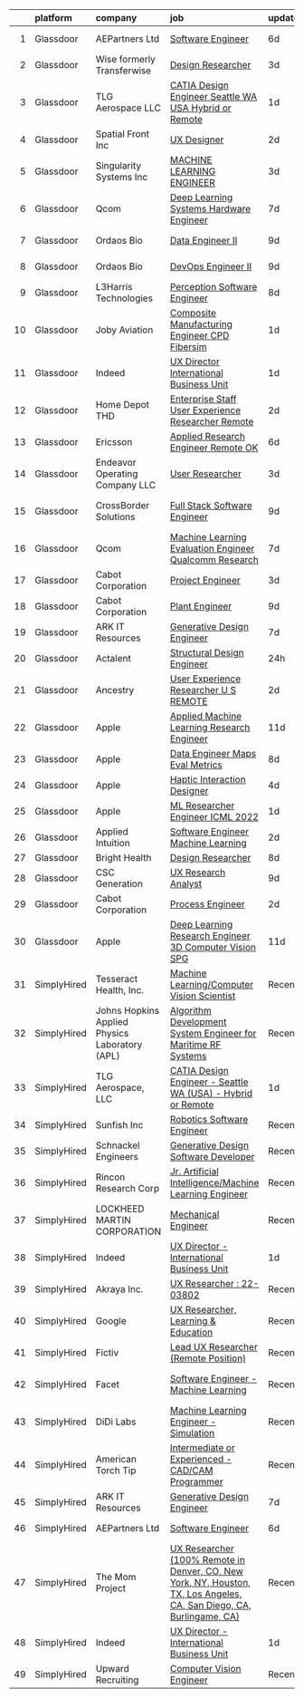 

|    | platform    | company                                        | job                                                                                                                                                                                                                                                                                                                                                                                                                                                                                                                                                                                                                                                                                                                                                                                                                                                                                                                                                                                                                                                                                                                                                                                                                                                                                                                                                                                          | update_time   | location                    |
|---:|:------------|:-----------------------------------------------|:---------------------------------------------------------------------------------------------------------------------------------------------------------------------------------------------------------------------------------------------------------------------------------------------------------------------------------------------------------------------------------------------------------------------------------------------------------------------------------------------------------------------------------------------------------------------------------------------------------------------------------------------------------------------------------------------------------------------------------------------------------------------------------------------------------------------------------------------------------------------------------------------------------------------------------------------------------------------------------------------------------------------------------------------------------------------------------------------------------------------------------------------------------------------------------------------------------------------------------------------------------------------------------------------------------------------------------------------------------------------------------------------|:--------------|:----------------------------|
|  1 | Glassdoor   | AEPartners Ltd                                 | [Software Engineer](https://www.glassdoor.com/partner/jobListing.htm?pos=106&ao=1110586&s=58&guid=0000018290d1e79ba41fa0cec6bddda4&src=GD_JOB_AD&t=SR&vt=w&ea=1&cs=1_020731a8&cb=1660287051990&jobListingId=1008055520626&cpc=48B9F4758953335C&jrtk=3-0-1ga8d3pu5i15n801-1ga8d3pugg2er800-be056f47ee7e339a--6NYlbfkN0DcOtN4F4E_UjiS2hsSSF-vmkygx0U8enHsl3WEE3ri6579Kh1XFWPZBmV5mne-bwlMKrEWTQ9ZJhgY5ZpGczhc_PkqVKZrJ2ptwIBEVOyNOge2Vof6Mggq3WddErudIkWk7mKkUp9FOBszdco-a3fa648d7B-fgsOF458Y_JGXx7xHkhUtE7291q_d6C4Nd9oNg3TaO7zeqEx1SHAIqGEwEWRDH62aorJCfPOXdATRQQ7LTXrBWKedu76H9fBYxA_NSNMHVHiXAGBcz_Ycscx1wO9stz8XSQMPAdYoQ38bCYtq4sr-Mh7kc1wHrAvbJk_jCnFVBxAnOr7tAGd2BWCtaLx4-2Q16N89N7wL3HDkeXOM4XLmgWT9oxFQOU2GgRcWOIRH78-OifkvMh-CPzToEfzIoIKdzNse4VvCysjWNQkx6i5WRhysH_BOy07mG296M9IqqqiFQcna-EEqzzUGNpMRsy7Sz0qfM5P2VFPcuDyGNkxJ3akKeXgvBeWvxT4%3D)                                                                                                                                                                                                                                                                                                                                                                                                                                                                                                                                   | 6d            | Houston, TX                 |
|  2 | Glassdoor   | Wise formerly Transferwise                     | [Design Researcher](https://www.glassdoor.com/partner/jobListing.htm?pos=122&ao=1136043&s=58&guid=0000018290d1e79ba41fa0cec6bddda4&src=GD_JOB_AD&t=SR&vt=w&cs=1_e6b31396&cb=1660287051991&jobListingId=1008061068404&jrtk=3-0-1ga8d3pu5i15n801-1ga8d3pugg2er800-8e8d3fd3090ffea4-)                                                                                                                                                                                                                                                                                                                                                                                                                                                                                                                                                                                                                                                                                                                                                                                                                                                                                                                                                                                                                                                                                                           | 3d            | New York, NY                |
|  3 | Glassdoor   | TLG Aerospace  LLC                             | [CATIA Design Engineer   Seattle WA  USA    Hybrid or Remote](https://www.glassdoor.com/partner/jobListing.htm?pos=101&ao=1110586&s=58&guid=0000018290d1e79ba41fa0cec6bddda4&src=GD_JOB_AD&t=SR&vt=w&ea=1&cs=1_492378b0&cb=1660287051989&jobListingId=1008065865434&cpc=C5C93DE40C8A001B&jrtk=3-0-1ga8d3pu5i15n801-1ga8d3pugg2er800-0040c5469c466f80--6NYlbfkN0BKgzQyzTF1Q9mOsR1amaS-juVGLjHt5Cdom-gEF9y-xWqkDHxzYyAYpJ3zUcDhxz4Ucf0zofPiYoEIDmBTRbiOZ55wDGzQ3IoJ104kSJOEtv19uoBn6H2Uul8rVc9knP6AVoyemQZ36veN3QI-BZuLQyoIs5b6xvEs0rEnx54MoqeORBjUJloUumLEXEADN9moZOBI_Qv8QbaAanXNqjXpxZAdeS8JZLc2AE9iUqGDhSe1CfVeH6mjesCqfCsRJ_Z3o-wVwG-ySrj4CdyBQezbUXeQwMie7D5tC7zzHHeAEtVaRDR7KPMOAioiMObEJXJGc3X1TvxQmqhAFScOsWj1v6QwJMbsitDp0rCx-YiUcMro0wPFRnL2ZJOSDUMrfy_ianmBGHYhtn0cj_yIfjiLUoNObkIa7mS5hTqYQWvxqqJIo5IlJxOZztsZ34FostmCbj5rgLAfeiGeUkCTdVOFGK8g6pUjaH0xw9nn0JbGUF5UFa4y18K6hxsoUkThaDMbWd-lSvcVsQ%3D%3D)                                                                                                                                                                                                                                                                                                                                                                                                                                                                           | 1d            | Seattle, WA                 |
|  4 | Glassdoor   | Spatial Front  Inc                             | [UX Designer](https://www.glassdoor.com/partner/jobListing.htm?pos=110&ao=1136043&s=58&guid=0000018290d1e79ba41fa0cec6bddda4&src=GD_JOB_AD&t=SR&vt=w&ea=1&cs=1_9512b61c&cb=1660287051990&jobListingId=1008063542038&jrtk=3-0-1ga8d3pu5i15n801-1ga8d3pugg2er800-03ef017a41aa4862-)                                                                                                                                                                                                                                                                                                                                                                                                                                                                                                                                                                                                                                                                                                                                                                                                                                                                                                                                                                                                                                                                                                            | 2d            | Remote                      |
|  5 | Glassdoor   | Singularity Systems Inc                        | [MACHINE LEARNING ENGINEER](https://www.glassdoor.com/partner/jobListing.htm?pos=102&ao=1110586&s=58&guid=0000018290d1e79ba41fa0cec6bddda4&src=GD_JOB_AD&t=SR&vt=w&ea=1&cs=1_caf9f489&cb=1660287051989&jobListingId=1008061183924&cpc=280AB1FAEDD8D536&jrtk=3-0-1ga8d3pu5i15n801-1ga8d3pugg2er800-7210eacefcc866b2--6NYlbfkN0CtwOkgDuej6vPfWODMxjOIyNEohQmdYMppGq8y8dOpBhDQGscm3dodQ8jwyPYAPvtMN8oOsFtAXeV00_JlJr2hexHfooBDObTkIixtocVIuly5mY_LhOoVsfT3yebNSuw3MixXazDBx5MNcje3IPzphM3oPK2w_zBOyGtydC8v00WH2tx7Qgl3pYOavSXSaCmL80t8KxBwBKVB2kr0jw5InCAePwBkxuoKFX03z2lDQJ-fnYSVyzJ00XKGZFvg94tNoQyBATdZlGm1RlU-PAUVIkdnkn4Md8xPFtwxkLh5m1ZjISW_4nVDt3yL0HCLZ8LYBF_dUadSXPXLImNwpWQAnboA6dSPp5bX7WnSWbWYAD07n5WWYCBl3Nn0u3O3dMGHDX72eLTjgWIdQqYfUlaZVQsJH-MSAEnz0YbIow6LA-1CyHnTgLONsK9dllqUjjLLTggOYwrWioqPugrZ2TttaTGSNIN37EIH-lVGpm-LNFE07HY-U-fO0u7MP2rqFAQHAEn3a1ZnMQ%3D%3D)                                                                                                                                                                                                                                                                                                                                                                                                                                                                                                             | 3d            | Princeton, NJ               |
|  6 | Glassdoor   | Qcom                                           | [Deep Learning Systems Hardware Engineer](https://www.glassdoor.com/partner/jobListing.htm?pos=128&ao=1136043&s=58&guid=0000018290d1e79ba41fa0cec6bddda4&src=GD_JOB_AD&t=SR&vt=w&cs=1_928cbef5&cb=1660287051991&jobListingId=1008054096328&jrtk=3-0-1ga8d3pu5i15n801-1ga8d3pugg2er800-f2de1cf3034822a6-)                                                                                                                                                                                                                                                                                                                                                                                                                                                                                                                                                                                                                                                                                                                                                                                                                                                                                                                                                                                                                                                                                     | 7d            | San Diego, CA               |
|  7 | Glassdoor   | Ordaos Bio                                     | [Data Engineer II](https://www.glassdoor.com/partner/jobListing.htm?pos=107&ao=1110586&s=58&guid=0000018290d1e79ba41fa0cec6bddda4&src=GD_JOB_AD&t=SR&vt=w&cs=1_fc4d089c&cb=1660287051989&jobListingId=1008048418036&cpc=0FE1F5EA2BC84A01&jrtk=3-0-1ga8d3pu5i15n801-1ga8d3pugg2er800-907958a6c139fc12--6NYlbfkN0DG4ntHtB_rMsnfhgmnSvK2brktLme1L4SiDeJjQ-izrVOLqRJ5-yjEhSyAj73O13ROpSzp79vSWq4GOqbIErSzM8-tGTruVj2MTowd9uA5GMdSbmiGfQ-Xc8ZOBLqOBTEeFDSpcfhQiSDBsi08-rN5WTyP7JR6bUxmpHLt7Ry_TK17YF-BW3nkbkvadocsNJPrQEzobguqJq4PPNjPB1xgnNhJUZdaugWtriVSVWmF0asfo9XCcZ2wxbvqp9qKkm3w-kKp2kumo94znyAMze8byQMbn93D4mf279OjoqC8eXIdANts_vF-afZpR40x0aoFrMCerqMOxHQBr_g1wWtxw2j0PeRACgV81ISHNKfllis01Qr698p_t5DQD2SMEBBTV7MV-2CkZxiC49_OjOr7L4LqRnx_kF3OOUleXBlW5zaKZwcQL-pP7y3bZ6lMejBzuGs6wcAq-nuHLHGePbrPkSVFodlcT7eVbsN6CoEFowSK-k-sfrpg5uCbr7LO29OMkgRNxb9i3omCHtYdCXv6z7xt_UyOk6M2UA4WxLiD9JdUcH8xTB7RC4oLdc_IG43EKlPSGCWu4zRGIERpkETwxtSqMOWv2vPALDU3nq6ZO1rRFVHPWOPe8RotlKp7PyVLn6EiEvEfp3I10C9C68b6521uKSp5p5dc1sBiYJ1UVR0JMaF8GK3MhWSCBOf8uwNDQnfZO6PKop-pric1Jaoswvo7-KpkvQUOGp__I-I9tMg5LtKZ5I9x7LLVMxEnVzd2uYPPMrDeAVcBZ9NowxI5PK8dX8x4I-dshtqp5fUrwMnsiswdZIq5x_kEy4Z6Fic36TnXGkk3c34YgPsanZFmCjdMSeV3Ua3aTxUWAdrAFHoJt-m-jm5jfZk24kZ8GO6z0mlOq5PejdAMQ-N4xxPKrKUr7eavEdCOxrguGm8uhwiU15FNiGjgB2ohE-QPsKJjP-KXHzXgMQ%3D%3D)                                                           | 9d            | New York, NY                |
|  8 | Glassdoor   | Ordaos Bio                                     | [DevOps Engineer II](https://www.glassdoor.com/partner/jobListing.htm?pos=108&ao=1110586&s=58&guid=0000018290d1e79ba41fa0cec6bddda4&src=GD_JOB_AD&t=SR&vt=w&cs=1_3cee9cfa&cb=1660287051990&jobListingId=1008048418048&cpc=334ABAF5D42DC775&jrtk=3-0-1ga8d3pu5i15n801-1ga8d3pugg2er800-fc89eb719dbc1cde--6NYlbfkN0DG4ntHtB_rMsnfhgmnSvK2brktLme1L4SiDeJjQ-izrVOLqRJ5-yjEhSyAj73O13ROpSzp79vSWtq2M8nI_811qh5V6ItbfbWc-6z1_DTsCkjbxnBH59Cq6DgqKN2v1eXovP14e06wHgg0YT6K1if6JaUd3B9OEukI9eOxx57B-V20teMZDzF6bXw2iZhlujIta58KAuzPB657S-ckBY8FbsToDLiueFuI8QWbmGQy71GSVL0Ak6Z6vm_eKqAQ8V83vXVrjFypWTVhZtWXFkvWi5f7O46ZEFNMfHVkCInk8ssZzt0WUoeWpuatZduyZYrTlM9Ply4pkzhJF9SRGnfn2wGLBRhqlC1m6lNm_7IsAWMyUrUvKc7HloKqHlYQYwmfF-cFimyEP9Yvlcni_Axcfy-G8qoEo128BvC1BAj-WLn_0EhNq9jnx7Ex5wUxl-_fm3pqVUJ0p69DLMNVPS2LwZ8lhS8ssMYnPwazPKpGMg44IDLVdBu-cLnx93LBgW6eQ5tnMlq05GeGpgiYffj4FlsrDxTL5EoZp-V0GvWQugjkg7vfCGjg_HY1v7ixPCwemZTwGNMMhNoX9ABwfb5yW9e0e_91YBfGGZ1qKdQnuip9fi9Wyu-2bCfpgzCCdkfEv76p3h0rZRmfMpigLyX7iVgoT91Ou3tzayjVEicLLXFk0v_WFoNkfsaHwCSLiMAkCHeLKjGmN6RsbrZ1CIXBkb1ytweJgN7xoIuwH_6HPhDJAEM3No90OB-sxUNqWP_T-JlSTFX-Hc601BlPFkkgu5FT-O_MfNteK7JF--jcN-Nz5OyyHYXjT4XrddeOCJZ2a8prsdz-5C_h3aabH11q5oZATpZG6z-1psEpc3Ys9C-Dfi3RLMxW7VUCdlvKlOazRqTlGb-wAAO_8Z1EFgWVl2h09wHfPQcQEpQmBEt0YdRh7AK4PuYdqPgldO-zhaLk0MUL__x5Dg%3D%3D)                                                         | 9d            | New York, NY                |
|  9 | Glassdoor   | L3Harris Technologies                          | [Perception Software Engineer](https://www.glassdoor.com/partner/jobListing.htm?pos=129&ao=1136043&s=58&guid=0000018290d1e79ba41fa0cec6bddda4&src=GD_JOB_AD&t=SR&vt=w&cs=1_9bf09be2&cb=1660287051992&jobListingId=1008049597801&jrtk=3-0-1ga8d3pu5i15n801-1ga8d3pugg2er800-e48f99b230a01954-)                                                                                                                                                                                                                                                                                                                                                                                                                                                                                                                                                                                                                                                                                                                                                                                                                                                                                                                                                                                                                                                                                                | 8d            | Lafayette, LA               |
| 10 | Glassdoor   | Joby Aviation                                  | [Composite Manufacturing Engineer   CPD Fibersim](https://www.glassdoor.com/partner/jobListing.htm?pos=119&ao=1136043&s=58&guid=0000018290d1e79ba41fa0cec6bddda4&src=GD_JOB_AD&t=SR&vt=w&cs=1_3125fd92&cb=1660287051990&jobListingId=1008065912832&jrtk=3-0-1ga8d3pu5i15n801-1ga8d3pugg2er800-7306a32ed2be1bfa-)                                                                                                                                                                                                                                                                                                                                                                                                                                                                                                                                                                                                                                                                                                                                                                                                                                                                                                                                                                                                                                                                             | 1d            | Marina, CA                  |
| 11 | Glassdoor   | Indeed                                         | [UX Director   International Business Unit](https://www.glassdoor.com/partner/jobListing.htm?pos=105&ao=1110586&s=58&guid=0000018290d1e79ba41fa0cec6bddda4&src=GD_JOB_AD&t=SR&vt=w&cs=1_8885b310&cb=1660287051989&jobListingId=1008064793981&cpc=B076152010A3B66C&jrtk=3-0-1ga8d3pu5i15n801-1ga8d3pugg2er800-83c994506a5b7904--6NYlbfkN0CiRNM7CVr8YueLFKlzwbFWI0o7IjV438l4sVrvKZ0flpURU_mqoI8EbsK64YRr3ODu-8h7Ziiu6H8DRyUh-fCgefPVbobYL8Pb-_6nCRB8eJjoJuMYULuBYZmklPY7CyxQVsbWeA5pn0Rn0P1GtSeUtsxnQ099bmdHLcjqaC088RxaeaFNvPcKUisPX1qLSCp8rbfMnbhVwCtw_3V8wV8GCLB_dKF9YsO7PrnZoba4KkMhribJkk01oce1t-kRWvgnmxSyD97ZD-leeKMXNcb4_ktjeW27c_8qTrdubIg1hPlg0DrHXuQta8dB4h4s3uGUuSJne_BrNCX39GRGQR3OGRB57m3X99woO7VkzxYMpnkM2IK-rne2iM7B7RRuZhryB2R6kMqZ1sWJwo7MbQ9nN2cwT84Mg5IoHWi9VHpShKSz6n_Rme92x-sDdKMOLm9C2hWe1qCSp3ExN7ejbA5PB-XVyiTFK2PDkOiX5O6tgTrmgIy5ErL9j4bhpilOoHjBedvQXZCEbJjpOWjliKMo)                                                                                                                                                                                                                                                                                                                                                                                                                                                                                              | 1d            | New York, NY                |
| 12 | Glassdoor   | Home Depot   THD                               | [Enterprise Staff User Experience Researcher  Remote ](https://www.glassdoor.com/partner/jobListing.htm?pos=125&ao=1136043&s=58&guid=0000018290d1e79ba41fa0cec6bddda4&src=GD_JOB_AD&t=SR&vt=w&cs=1_091a711e&cb=1660287051991&jobListingId=1008063577185&jrtk=3-0-1ga8d3pu5i15n801-1ga8d3pugg2er800-98841ea7cd005356-)                                                                                                                                                                                                                                                                                                                                                                                                                                                                                                                                                                                                                                                                                                                                                                                                                                                                                                                                                                                                                                                                        | 2d            | Atlanta, GA                 |
| 13 | Glassdoor   | Ericsson                                       | [Applied Research Engineer  Remote OK ](https://www.glassdoor.com/partner/jobListing.htm?pos=116&ao=1136043&s=58&guid=0000018290d1e79ba41fa0cec6bddda4&src=GD_JOB_AD&t=SR&vt=w&cs=1_0e717b9b&cb=1660287051990&jobListingId=1008056418648&jrtk=3-0-1ga8d3pu5i15n801-1ga8d3pugg2er800-a738decb98a04a21-)                                                                                                                                                                                                                                                                                                                                                                                                                                                                                                                                                                                                                                                                                                                                                                                                                                                                                                                                                                                                                                                                                       | 6d            | Plano, TX                   |
| 14 | Glassdoor   | Endeavor Operating Company  LLC                | [User Researcher](https://www.glassdoor.com/partner/jobListing.htm?pos=114&ao=1136043&s=58&guid=0000018290d1e79ba41fa0cec6bddda4&src=GD_JOB_AD&t=SR&vt=w&cs=1_0e5a42a7&cb=1660287051990&jobListingId=1008060385314&jrtk=3-0-1ga8d3pu5i15n801-1ga8d3pugg2er800-77f36a4c45207d54-)                                                                                                                                                                                                                                                                                                                                                                                                                                                                                                                                                                                                                                                                                                                                                                                                                                                                                                                                                                                                                                                                                                             | 3d            | New York, NY                |
| 15 | Glassdoor   | CrossBorder Solutions                          | [Full Stack Software Engineer](https://www.glassdoor.com/partner/jobListing.htm?pos=126&ao=1136043&s=58&guid=0000018290d1e79ba41fa0cec6bddda4&src=GD_JOB_AD&t=SR&vt=w&ea=1&cs=1_d819b01e&cb=1660287051991&jobListingId=1008047555985&jrtk=3-0-1ga8d3pu5i15n801-1ga8d3pugg2er800-ff5e0ae6bc4e012b-)                                                                                                                                                                                                                                                                                                                                                                                                                                                                                                                                                                                                                                                                                                                                                                                                                                                                                                                                                                                                                                                                                           | 9d            | Saint Petersburg, FL        |
| 16 | Glassdoor   | Qcom                                           | [Machine Learning Evaluation Engineer  Qualcomm Research](https://www.glassdoor.com/partner/jobListing.htm?pos=124&ao=1136043&s=58&guid=0000018290d1e79ba41fa0cec6bddda4&src=GD_JOB_AD&t=SR&vt=w&cs=1_ae28b4dd&cb=1660287051991&jobListingId=1008053405367&jrtk=3-0-1ga8d3pu5i15n801-1ga8d3pugg2er800-e31e39029997ac08-)                                                                                                                                                                                                                                                                                                                                                                                                                                                                                                                                                                                                                                                                                                                                                                                                                                                                                                                                                                                                                                                                     | 7d            | San Diego, CA               |
| 17 | Glassdoor   | Cabot Corporation                              | [Project Engineer](https://www.glassdoor.com/partner/jobListing.htm?pos=118&ao=1136043&s=58&guid=0000018290d1e79ba41fa0cec6bddda4&src=GD_JOB_AD&t=SR&vt=w&cs=1_f5b17556&cb=1660287051990&jobListingId=1008061531769&jrtk=3-0-1ga8d3pu5i15n801-1ga8d3pugg2er800-949074bbe0e2c7ed-)                                                                                                                                                                                                                                                                                                                                                                                                                                                                                                                                                                                                                                                                                                                                                                                                                                                                                                                                                                                                                                                                                                            | 3d            | Carrollton, KY              |
| 18 | Glassdoor   | Cabot Corporation                              | [Plant Engineer](https://www.glassdoor.com/partner/jobListing.htm?pos=123&ao=1136043&s=58&guid=0000018290d1e79ba41fa0cec6bddda4&src=GD_JOB_AD&t=SR&vt=w&ea=1&cs=1_ba41271f&cb=1660287051991&jobListingId=1008047461935&jrtk=3-0-1ga8d3pu5i15n801-1ga8d3pugg2er800-2c7b7538a2449344-)                                                                                                                                                                                                                                                                                                                                                                                                                                                                                                                                                                                                                                                                                                                                                                                                                                                                                                                                                                                                                                                                                                         | 9d            | Midland, MI                 |
| 19 | Glassdoor   | ARK IT Resources                               | [Generative Design Engineer](https://www.glassdoor.com/partner/jobListing.htm?pos=112&ao=1136043&s=58&guid=0000018290d1e79ba41fa0cec6bddda4&src=GD_JOB_AD&t=SR&vt=w&ea=1&cs=1_56778f32&cb=1660287051990&jobListingId=1008053488799&jrtk=3-0-1ga8d3pu5i15n801-1ga8d3pugg2er800-968b136550eb3458-)                                                                                                                                                                                                                                                                                                                                                                                                                                                                                                                                                                                                                                                                                                                                                                                                                                                                                                                                                                                                                                                                                             | 7d            | Menlo Park, CA              |
| 20 | Glassdoor   | Actalent                                       | [Structural Design Engineer](https://www.glassdoor.com/partner/jobListing.htm?pos=104&ao=1110586&s=58&guid=0000018290d1e79ba41fa0cec6bddda4&src=GD_JOB_AD&t=SR&vt=w&ea=1&cs=1_56c12e4c&cb=1660287051989&jobListingId=1008067784537&cpc=47CFDC01B3F81FAC&jrtk=3-0-1ga8d3pu5i15n801-1ga8d3pugg2er800-1f6a228639f9e0cb--6NYlbfkN0ChYVx_I3yfZ_JDY3EFoivtqvi_stwnZ_kRt8Dowt_l_d1ydueao4NE-oUleRJ4yhgQ0-BJwKYZMwMuMKhpJerRD4haHoDbZnVcwegR2U4nt7xOTtxVdlBSEdCEgQszE3DcXgG1GsdO4oCyrlgTLjASoJGIbs1wrangK7qwz1cbtpSVap7k39mPj7eZZcrDzLAd4zoz-Eyy8jvg4TSBMLL-klXwI2UL8d3zwRJiGXXD7K3bBUnDJOq_xLA7fdcdXbjZOWr9EsYDQWckcBbPC_omI8SC5xrzyPQql_KNRHasuC0dboFYfEOp74Y845MK4HJ_8JJh9DwKSYryUNCYxnnOGQAVW2cYqb1zWvM5hxQxddmGjI7wi9T4yvzN8nHUoz1X7Eq_Cyge_f7674uUfmtpl3tisq0DhPBSNrWnQeflZ3US51ft2uvuXheyVai-zP__0omcFEJHghPJnufxOjGl_caUp4d-N5OFkppHL_33xz-BmKoCQJS8W062xZKyCRoyYYnxwH3r71s1QkJtsW1A7P0T93urCAfgj-0ICuTIYrmLghnFUrrRjfs_fbAUwxQOUtpmix33LigHIr-YKn-q58gX6qAlZ0SXkCOJAFs7j6vTBmtv-crnwkZtNToRCdMSD31kOsnB8Wg09eIsvz5FWX73UBNqx0FRvExoaTb7dnYiUShJhW24_qojEz1pY-afRQx-83iO0JAn871RhmXbiX9dSjQLld5KsqNvlnR7rJNPTrBOmmCwtoENGk-qJA3cT4sKwpvyI46L7-fL7GF3aZU8J9KKTggyyjlORcjnWr33j11AGi1zg7wkljFwyJ7ARcrBrUjVezDIkQfoybEig5vteeO1l020ptbIwcSsYli1dDKXS9SlFSFf3QtmrQLjlxsG6HSsuNv7vKFNJI_iRTU657h6Sgs8s-5NNr59RTLj4qyOhTrd4k0g7_OLUl5AU6xJ-ZfQd8Jurq2dD-_p7wJpL4hOE8U3qVW9i5RAYg%3D%3D)            | 24h           | Ridley Park, PA             |
| 21 | Glassdoor   | Ancestry                                       | [User Experience Researcher  U S  REMOTE ](https://www.glassdoor.com/partner/jobListing.htm?pos=121&ao=1136043&s=58&guid=0000018290d1e79ba41fa0cec6bddda4&src=GD_JOB_AD&t=SR&vt=w&cs=1_b66b7513&cb=1660287051991&jobListingId=1008063126234&jrtk=3-0-1ga8d3pu5i15n801-1ga8d3pugg2er800-1a1feafe4f36a89e-)                                                                                                                                                                                                                                                                                                                                                                                                                                                                                                                                                                                                                                                                                                                                                                                                                                                                                                                                                                                                                                                                                    | 2d            | San Francisco, CA           |
| 22 | Glassdoor   | Apple                                          | [Applied Machine Learning Research Engineer](https://www.glassdoor.com/partner/jobListing.htm?pos=103&ao=1110586&s=58&guid=0000018290d1e79ba41fa0cec6bddda4&src=GD_JOB_AD&t=SR&vt=w&cs=1_10123b92&cb=1660287051989&jobListingId=1008040016952&cpc=F4EED0218A761C36&jrtk=3-0-1ga8d3pu5i15n801-1ga8d3pugg2er800-80634c36c4f4b8fe--6NYlbfkN0BvKrLyj5gPmtZO9T8euul8TCxuuKNOtzRJOomxnwSEodTz2Bc-sPZl8WPllYOnI2jf4S4gHxb_xZ9S6tAcwRgiAvfl-FLhQWxMOk2aQ5WNRGZUF1RL6UTlOl9uoOZSsi_TYpJbJpWxkQB1ILyD6bDCnTL8Fy4LK8CPlQLejhrXiZZrLgQUjJLyikeXSwsWYdzEDD0TTQyM5Nzg2gnsP656l8jHv1KAjGnERmm1otsbjgVB5aLyC1VtCxD_9kUkuyn4I752gajG6nmM1FQJNItp25Jpj7SEsNsyhGyx5bhUhY_D8izuW8WWoCSVKmhF5c9bFnpUEsfN2QV2syThIWjJP22QylDt8Ivrdi-JujUBLwM6zy3h8X1h2hn9pGSsu2hkncJ9eQpUoS9_0rBCflzn7K_zaRDZo70NsN_A49ILaFzmmBSdIktirLj3hOyXOQS9NG-9DyOKH7aMT_8URkNyEcDk3Pc4rNdXR0beuZUXZjv23fUBicXeQWpW-EyKHk2EP7WaDyBE6hzLTeAnLyPaXmHoHvGBX4bM_mjeIdkzO0-KpyOkNjdROsb7DbZ1nKEsKUMxzmwQyy6TvbUwvBFGGI4yrR5OpDgq00_4ohQaSwhVYx8fRB1pyTOh0AulBYkfRWyE8n5N3w2NEgQgOAfoeauioHMI-7dU9ea-QcO9Ep-4A1EMxXxAywjFxLsR4ELJMZY9ZHNXSSXyTQgIAJ-_6GO2yTDlz6-i7y2RdsLcOvAA109vQCO83AEgRbUVN-wYGMW71425GbqPbfGfS4Ob0c5utfOfD5sidznzX0A-SKkgx7sZUOCzCtKEKOdihtP2fJ_OIJ4bZPys8uEHVFgXrf_zmIYCexIRL8TUG8u-NtH4iSYZHqtQ5OCcFtIkBkWAjdL_LYZDJln4F7mdcqh2zyMFdJMVlGDY_43kteSPAv-Fl70HlOjNB8E0jlULGuyoxmO14wcMfXA3qkaGgVqr-Iv2ei-WDyKTUgu2_Ee8vA%3D%3D) | 11d           | San Diego, CA               |
| 23 | Glassdoor   | Apple                                          | [Data Engineer  Maps Eval Metrics](https://www.glassdoor.com/partner/jobListing.htm?pos=113&ao=1136043&s=58&guid=0000018290d1e79ba41fa0cec6bddda4&src=GD_JOB_AD&t=SR&vt=w&cs=1_b20719fd&cb=1660287051990&jobListingId=1008051934263&jrtk=3-0-1ga8d3pu5i15n801-1ga8d3pugg2er800-e2e866c6b466c1e3-)                                                                                                                                                                                                                                                                                                                                                                                                                                                                                                                                                                                                                                                                                                                                                                                                                                                                                                                                                                                                                                                                                            | 8d            | Cupertino, CA               |
| 24 | Glassdoor   | Apple                                          | [Haptic Interaction Designer](https://www.glassdoor.com/partner/jobListing.htm?pos=115&ao=1136043&s=58&guid=0000018290d1e79ba41fa0cec6bddda4&src=GD_JOB_AD&t=SR&vt=w&cs=1_6ef77e08&cb=1660287051990&jobListingId=1008059355189&jrtk=3-0-1ga8d3pu5i15n801-1ga8d3pugg2er800-dc6ebfcb211a61cf-)                                                                                                                                                                                                                                                                                                                                                                                                                                                                                                                                                                                                                                                                                                                                                                                                                                                                                                                                                                                                                                                                                                 | 4d            | Cupertino, CA               |
| 25 | Glassdoor   | Apple                                          | [ML Researcher   Engineer  ICML 2022 ](https://www.glassdoor.com/partner/jobListing.htm?pos=109&ao=1136043&s=58&guid=0000018290d1e79ba41fa0cec6bddda4&src=GD_JOB_AD&t=SR&vt=w&cs=1_e3e5ed9a&cb=1660287051990&jobListingId=1008066264173&jrtk=3-0-1ga8d3pu5i15n801-1ga8d3pugg2er800-44326edd8796c668-)                                                                                                                                                                                                                                                                                                                                                                                                                                                                                                                                                                                                                                                                                                                                                                                                                                                                                                                                                                                                                                                                                        | 1d            | Cupertino, CA               |
| 26 | Glassdoor   | Applied Intuition                              | [Software Engineer   Machine Learning](https://www.glassdoor.com/partner/jobListing.htm?pos=130&ao=1136043&s=58&guid=0000018290d1e79ba41fa0cec6bddda4&src=GD_JOB_AD&t=SR&vt=w&cs=1_e7b77a89&cb=1660287051992&jobListingId=1008062334095&jrtk=3-0-1ga8d3pu5i15n801-1ga8d3pugg2er800-e2a90bcca028d7a2-)                                                                                                                                                                                                                                                                                                                                                                                                                                                                                                                                                                                                                                                                                                                                                                                                                                                                                                                                                                                                                                                                                        | 2d            | Mountain View, CA           |
| 27 | Glassdoor   | Bright Health                                  | [Design Researcher](https://www.glassdoor.com/partner/jobListing.htm?pos=120&ao=1136043&s=58&guid=0000018290d1e79ba41fa0cec6bddda4&src=GD_JOB_AD&t=SR&vt=w&cs=1_e39459d1&cb=1660287051990&jobListingId=1008049828200&jrtk=3-0-1ga8d3pu5i15n801-1ga8d3pugg2er800-43cfca78f4ff2ec1-)                                                                                                                                                                                                                                                                                                                                                                                                                                                                                                                                                                                                                                                                                                                                                                                                                                                                                                                                                                                                                                                                                                           | 8d            | Austin, TX                  |
| 28 | Glassdoor   | CSC Generation                                 | [UX Research Analyst](https://www.glassdoor.com/partner/jobListing.htm?pos=127&ao=1136043&s=58&guid=0000018290d1e79ba41fa0cec6bddda4&src=GD_JOB_AD&t=SR&vt=w&ea=1&cs=1_7028d0c3&cb=1660287051991&jobListingId=1008048415916&jrtk=3-0-1ga8d3pu5i15n801-1ga8d3pugg2er800-235d36f01d85a177-)                                                                                                                                                                                                                                                                                                                                                                                                                                                                                                                                                                                                                                                                                                                                                                                                                                                                                                                                                                                                                                                                                                    | 9d            | Remote                      |
| 29 | Glassdoor   | Cabot Corporation                              | [Process Engineer](https://www.glassdoor.com/partner/jobListing.htm?pos=117&ao=1136043&s=58&guid=0000018290d1e79ba41fa0cec6bddda4&src=GD_JOB_AD&t=SR&vt=w&cs=1_73b5b1d2&cb=1660287051990&jobListingId=1008063768473&jrtk=3-0-1ga8d3pu5i15n801-1ga8d3pugg2er800-0e72892da3ee5ccd-)                                                                                                                                                                                                                                                                                                                                                                                                                                                                                                                                                                                                                                                                                                                                                                                                                                                                                                                                                                                                                                                                                                            | 2d            | Tuscola, IL                 |
| 30 | Glassdoor   | Apple                                          | [Deep Learning Research Engineer  3D Computer Vision   SPG](https://www.glassdoor.com/partner/jobListing.htm?pos=111&ao=1136043&s=58&guid=0000018290d1e79ba41fa0cec6bddda4&src=GD_JOB_AD&t=SR&vt=w&cs=1_4682d8c5&cb=1660287051990&jobListingId=1008042613473&jrtk=3-0-1ga8d3pu5i15n801-1ga8d3pugg2er800-f7150ef33d2e42fe-)                                                                                                                                                                                                                                                                                                                                                                                                                                                                                                                                                                                                                                                                                                                                                                                                                                                                                                                                                                                                                                                                   | 11d           | Cupertino, CA               |
| 31 | SimplyHired | Tesseract Health, Inc.                         | [Machine Learning/Computer Vision Scientist](https://www.simplyhired.com/job/iwXCtTY72kw5Rvu02vwYQyiUZQPuKE1vaa0Wy-aIRZrUcmJplgx-2g?q=generative+engineer)                                                                                                                                                                                                                                                                                                                                                                                                                                                                                                                                                                                                                                                                                                                                                                                                                                                                                                                                                                                                                                                                                                                                                                                                                                   | Recently      | Remote                      |
| 32 | SimplyHired | Johns Hopkins Applied Physics Laboratory (APL) | [Algorithm Development System Engineer for Maritime RF Systems](https://www.simplyhired.com/job/BFnJVGGcmbevy7Wk4pFcC4iRnde_7AZCu5hMq5IQGXmhaT2I87kpQw?q=generative+engineer)                                                                                                                                                                                                                                                                                                                                                                                                                                                                                                                                                                                                                                                                                                                                                                                                                                                                                                                                                                                                                                                                                                                                                                                                                | Recently      | Laurel, MD                  |
| 33 | SimplyHired | TLG Aerospace, LLC                             | [CATIA Design Engineer - Seattle WA (USA) - Hybrid or Remote](https://www.simplyhired.com/job/Jkg1RKmC1DKiU6rumdrIlcicjCprrSiROXt1nxT4zbvjet48dc7HPg?q=generative+engineer)                                                                                                                                                                                                                                                                                                                                                                                                                                                                                                                                                                                                                                                                                                                                                                                                                                                                                                                                                                                                                                                                                                                                                                                                                  | 1d            | Seattle, WA                 |
| 34 | SimplyHired | Sunfish Inc                                    | [Robotics Software Engineer](https://www.simplyhired.com/job/uORP5XUipJJUnbF-0CDiJ-m-dDd3MsiTpQjz_D6JSkuN631A3EvZYw?q=generative+engineer)                                                                                                                                                                                                                                                                                                                                                                                                                                                                                                                                                                                                                                                                                                                                                                                                                                                                                                                                                                                                                                                                                                                                                                                                                                                   | Recently      | Austin, TX                  |
| 35 | SimplyHired | Schnackel Engineers                            | [Generative Design Software Developer](https://www.simplyhired.com/job/KE0-EPFCtTp8eniWTTdVA6iqehRWfXqNBvdE0wHECgCONieSBqtj5A?q=generative+engineer)                                                                                                                                                                                                                                                                                                                                                                                                                                                                                                                                                                                                                                                                                                                                                                                                                                                                                                                                                                                                                                                                                                                                                                                                                                         | Recently      | Omaha, NE                   |
| 36 | SimplyHired | Rincon Research Corp                           | [Jr. Artificial Intelligence/Machine Learning Engineer](https://www.simplyhired.com/job/Yzv6jPEP7zE7_ZonJrqq1cjJCgndo2RkVZHWRnUDQp3KRVrmx248ag?q=generative+engineer)                                                                                                                                                                                                                                                                                                                                                                                                                                                                                                                                                                                                                                                                                                                                                                                                                                                                                                                                                                                                                                                                                                                                                                                                                        | Recently      | Centennial, CO +3 locations |
| 37 | SimplyHired | LOCKHEED MARTIN CORPORATION                    | [Mechanical Engineer](https://www.simplyhired.com/job/DrdYSViEOJmm8VeD-CAIA2QkqGdQTsm45767GHFQXICe0v2HYKc4dg?q=generative+engineer)                                                                                                                                                                                                                                                                                                                                                                                                                                                                                                                                                                                                                                                                                                                                                                                                                                                                                                                                                                                                                                                                                                                                                                                                                                                          | Recently      | Liverpool, NY               |
| 38 | SimplyHired | Indeed                                         | [UX Director - International Business Unit](https://www.simplyhired.com/job/e-5sr4dnG0_xVMtlteN-H50ij2547g1iWiVAJst1lP4a21fYeMd6pg?q=generative+engineer)                                                                                                                                                                                                                                                                                                                                                                                                                                                                                                                                                                                                                                                                                                                                                                                                                                                                                                                                                                                                                                                                                                                                                                                                                                    | 1d            | New York, NY                |
| 39 | SimplyHired | Akraya Inc.                                    | [UX Researcher : 22-03802](https://www.simplyhired.com/job/pneSOV8TX5Zdo4UKD3ACJOwSkzy1679JS8hWti8W8rQ1PP9PkVUlLQ?q=generative+engineer)                                                                                                                                                                                                                                                                                                                                                                                                                                                                                                                                                                                                                                                                                                                                                                                                                                                                                                                                                                                                                                                                                                                                                                                                                                                     | Recently      | Mountain View, CA           |
| 40 | SimplyHired | Google                                         | [UX Researcher, Learning & Education](https://www.simplyhired.com/job/WGCSVKpQGbUMUJM-_ZKn_88_lb6_wQ3quIe5_IBj1DVzS_pd-OSyog?q=generative+engineer)                                                                                                                                                                                                                                                                                                                                                                                                                                                                                                                                                                                                                                                                                                                                                                                                                                                                                                                                                                                                                                                                                                                                                                                                                                          | Recently      | San Francisco, CA           |
| 41 | SimplyHired | Fictiv                                         | [Lead UX Researcher (Remote Position)](https://www.simplyhired.com/job/rBme7CAXgVXjsuVmZvGSQxQPIbE4G74eJTNlp7r08T6OZmJvZhmlXw?q=generative+engineer)                                                                                                                                                                                                                                                                                                                                                                                                                                                                                                                                                                                                                                                                                                                                                                                                                                                                                                                                                                                                                                                                                                                                                                                                                                         | Recently      | Seattle, WA                 |
| 42 | SimplyHired | Facet                                          | [Software Engineer - Machine Learning](https://www.simplyhired.com/job/rRl7LpYqGiIowLAwzbrNzMgXtXTFbKgtp-z9fo66PKEqX4Q6nYlO_w?q=generative+engineer)                                                                                                                                                                                                                                                                                                                                                                                                                                                                                                                                                                                                                                                                                                                                                                                                                                                                                                                                                                                                                                                                                                                                                                                                                                         | Recently      | San Francisco, CA           |
| 43 | SimplyHired | DiDi Labs                                      | [Machine Learning Engineer - Simulation](https://www.simplyhired.com/job/0FIFJ4YUalf3s40eXZAFHstJJzH20E2rQROkdnoUTMS249LqvIcPrw?q=generative+engineer)                                                                                                                                                                                                                                                                                                                                                                                                                                                                                                                                                                                                                                                                                                                                                                                                                                                                                                                                                                                                                                                                                                                                                                                                                                       | Recently      | Mountain View, CA           |
| 44 | SimplyHired | American Torch Tip                             | [Intermediate or Experienced - CAD/CAM Programmer](https://www.simplyhired.com/job/ifV5vJ5oIJ-RFxVjcNkr2FGqpGsMGx_xuALRe694-z420ejluC13oA?q=generative+engineer)                                                                                                                                                                                                                                                                                                                                                                                                                                                                                                                                                                                                                                                                                                                                                                                                                                                                                                                                                                                                                                                                                                                                                                                                                             | Recently      | Bradenton, FL               |
| 45 | SimplyHired | ARK IT Resources                               | [Generative Design Engineer](https://www.simplyhired.com/job/Yauzve8nG53xqCQY27Ido0vxH0NjdA2KQTIo9ho96DQeiSofu3DRNg?q=generative+engineer)                                                                                                                                                                                                                                                                                                                                                                                                                                                                                                                                                                                                                                                                                                                                                                                                                                                                                                                                                                                                                                                                                                                                                                                                                                                   | 7d            | Menlo Park, CA              |
| 46 | SimplyHired | AEPartners Ltd                                 | [Software Engineer](https://www.simplyhired.com/job/w_68OqVqjfvU_SxLknxMTeNaXB5SPaEVUyGq3sXDHAnKa2Fn4YgEjQ?q=generative+engineer)                                                                                                                                                                                                                                                                                                                                                                                                                                                                                                                                                                                                                                                                                                                                                                                                                                                                                                                                                                                                                                                                                                                                                                                                                                                            | 6d            | Houston, TX                 |
| 47 | SimplyHired | The Mom Project                                | [UX Researcher (100% Remote in Denver, CO, New York, NY, Houston, TX, Los Angeles, CA, San Diego, CA, Burlingame, CA)](https://www.simplyhired.com/job/zWfEkJRDlJZ5rFlQcVojE0dnjhZEIi9h0-L7G5la7qlx5D9suD4DZw?q=generative+engineer)                                                                                                                                                                                                                                                                                                                                                                                                                                                                                                                                                                                                                                                                                                                                                                                                                                                                                                                                                                                                                                                                                                                                                         | Recently      | Burlingame, CA              |
| 48 | SimplyHired | Indeed                                         | [UX Director - International Business Unit](https://www.simplyhired.com/job/e-5sr4dnG0_xVMtlteN-H50ij2547g1iWiVAJst1lP4a21fYeMd6pg?q=generative+engineer)                                                                                                                                                                                                                                                                                                                                                                                                                                                                                                                                                                                                                                                                                                                                                                                                                                                                                                                                                                                                                                                                                                                                                                                                                                    | 1d            | New York, NY +4 locations   |
| 49 | SimplyHired | Upward Recruiting                              | [Computer Vision Engineer](https://www.simplyhired.com/job/rkCRw4L7zZyIjOI7zDuN7ivicgLG8hqhk8yOpjOy7-yVCSDmzkL6ow?q=generative+engineer)                                                                                                                                                                                                                                                                                                                                                                                                                                                                                                                                                                                                                                                                                                                                                                                                                                                                                                                                                                                                                                                                                                                                                                                                                                                     | Recently      | Remote                      |